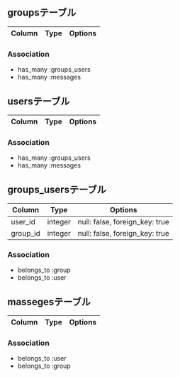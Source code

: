 ## groupsテーブル
|Column|Type|Options|
|------|----|-------|

### Association
- has_many :groups_users
- has_many :messages


## usersテーブル
|Column|Type|Options|
|------|----|-------|

### Association
- has_many :groups_users
- has_many :messages


## groups_usersテーブル
|Column|Type|Options|
|------|----|-------|
|user_id|integer|null: false, foreign_key: true|
|group_id|integer|null: false, foreign_key: true|
<!-- 外部キー制約 -->
### Association
- belongs_to :group
- belongs_to :user


## massegesテーブル
|Column|Type|Options|
|------|----|-------|

### Association
- belongs_to :user
- belongs_to :group
